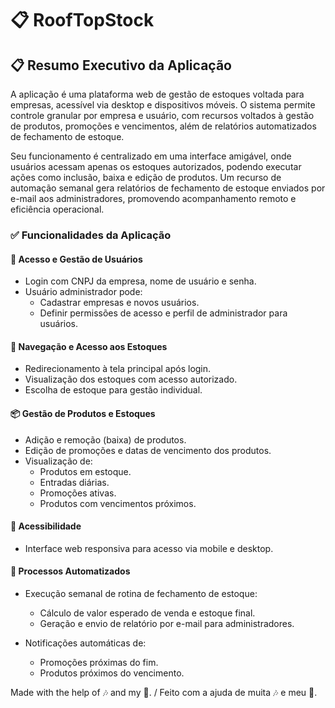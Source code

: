 # 📋 RoofTopStock

## 📋 Resumo Executivo da Aplicação
A aplicação é uma plataforma web de gestão de estoques voltada para empresas, acessível via desktop e dispositivos móveis. O sistema permite controle granular por empresa e usuário, com recursos voltados à gestão de produtos, promoções e vencimentos, além de relatórios automatizados de fechamento de estoque.

Seu funcionamento é centralizado em uma interface amigável, onde usuários acessam apenas os estoques autorizados, podendo executar ações como inclusão, baixa e edição de produtos. Um recurso de automação semanal gera relatórios de fechamento de estoque enviados por e-mail aos administradores, promovendo acompanhamento remoto e eficiência operacional.

### ✅ Funcionalidades da Aplicação
#### 🔐 Acesso e Gestão de Usuários
- Login com CNPJ da empresa, nome de usuário e senha.
- Usuário administrador pode:
  - Cadastrar empresas e novos usuários.
  - Definir permissões de acesso e perfil de administrador para usuários.

#### 🧭 Navegação e Acesso aos Estoques
- Redirecionamento à tela principal após login.
- Visualização dos estoques com acesso autorizado.
- Escolha de estoque para gestão individual.

#### 📦 Gestão de Produtos e Estoques
- Adição e remoção (baixa) de produtos.
- Edição de promoções e datas de vencimento dos produtos.
- Visualização de:
  - Produtos em estoque.
  - Entradas diárias.
  - Promoções ativas.
  - Produtos com vencimentos próximos.

#### 📱 Acessibilidade
- Interface web responsiva para acesso via mobile e desktop.

#### 🔄 Processos Automatizados
- Execução semanal de rotina de fechamento de estoque:
  - Cálculo de valor esperado de venda e estoque final.
  - Geração e envio de relatório por e-mail para administradores.

- Notificações automáticas de:
  - Promoções próximas do fim.
  - Produtos próximos do vencimento.

Made with the help of 🎶 and my 🐶. / Feito com a ajuda de muita 🎶 e meu 🐶.
